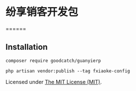 # 纷享销客开发包
======


## Installation

```
composer require goodcatch/guanyierp

php artisan vendor:publish --tag fxiaoke-config
```


Licensed under [The MIT License (MIT)](LICENSE).

